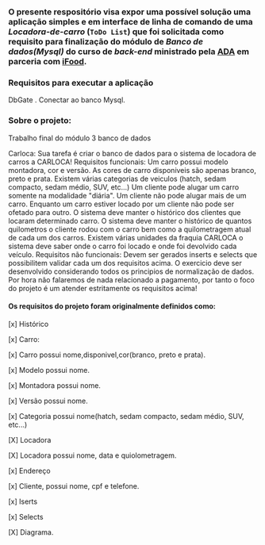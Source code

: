 ### O presente respositório visa expor uma possível solução uma aplicação simples e em interface de linha de comando de uma _Locadora-de-carro_ (`ToDo List`) que foi solicitada como requisito para finalização do módulo de _Banco de dados(Mysql)_ do curso de _back-end_ ministrado pela [ADA](https://ada.tech/) em parceria com [iFood](https://www.ifood.com.br/).

### Requisitos para executar a aplicação
DbGate .
Conectar ao banco Mysql.
### Sobre o projeto:
Trabalho final do módulo 3 banco de dados

Carloca:
Sua tarefa é criar o banco de dados para o sistema de locadora de carros a CARLOCA!
Requisitos funcionais:
Um carro possui modelo montadora, cor e versão.
As cores de carro disponiveis são apenas branco, preto e prata.
Existem várias categorias de veiculos (hatch, sedam compacto, sedam médio, SUV, etc...)
Um cliente pode alugar um carro somente na modalidade "diária".
Um cliente não pode alugar mais de um carro.
Enquanto um carro estiver locado por um cliente não pode ser ofetado para outro.
O sistema deve manter o histórico dos clientes que locaram determinado carro.
O sistema deve manter o histórico de quantos quilometros o cliente rodou com o carro bem como a quilometragem atual de cada um dos carros.
Existem várias unidades da fraquia CARLOCA o sistema deve saber onde o carro foi locado e onde foi devolvido cada veículo.
Requisitos não funcionais:
Devem ser gerados inserts e selects que possibilitem validar cada um dos requisitos acima.
O exercicio deve ser desenvolvido considerando todos os principios de normalização de dados.
Por hora não falaremos de nada relacionado a pagamento, por tanto o foco do projeto é um atender estritamente os requisitos acima!

#### Os requisitos do projeto foram originalmente definidos como:

[x] Histórico

[x] Carro:

[x] Carro possui nome,disponivel,cor(branco, preto e prata).

[x] Modelo possui nome.

[x] Montadora possui nome.

[x] Versão possui nome.

[x] Categoria possui nome(hatch, sedam compacto, sedam médio, SUV, etc...)

[X]  Locadora

[X]  Locadora possui nome, data e quiolometragem.

[x]  Endereço

[x] Cliente, possui nome, cpf e telefone.

[x] Iserts

[x] Selects

[X] Diagrama.
